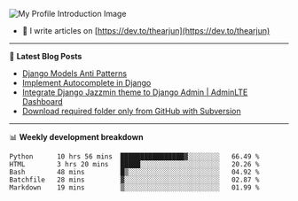 ![My Profile Introduction Image](https://i.ibb.co/tLFZ15Q/gh.png)
- 📝 I write articles on [https://dev.to/thearjun](https://dev.to/thearjun)

-------

📕 **Latest Blog Posts**
<!-- BLOG-POST-LIST:START -->
- [Django Models Anti Patterns](https://dev.to/thearjun/django-models-anti-patterns-1ma1)
- [Implement Autocomplete in Django](https://dev.to/thearjun/implement-autocomplete-in-django-3h20)
- [Integrate Django Jazzmin theme to Django Admin | AdminLTE Dashboard](https://dev.to/thearjun/integrate-django-jazzmin-theme-to-django-admin-adminlte-dashboard-5aao)
- [Download required folder only from GitHub with Subversion](https://dev.to/thearjun/download-required-folder-only-from-github-with-subversion-2gpc)
<!-- BLOG-POST-LIST:END -->

-------

📊 **Weekly development breakdown**
<!--START_SECTION:waka-->
```text
Python      10 hrs 56 mins  ████████████████▓░░░░░░░░   66.49 % 
HTML        3 hrs 20 mins   █████░░░░░░░░░░░░░░░░░░░░   20.26 % 
Bash        48 mins         █▒░░░░░░░░░░░░░░░░░░░░░░░   04.92 % 
Batchfile   28 mins         ▓░░░░░░░░░░░░░░░░░░░░░░░░   02.87 % 
Markdown    19 mins         ▒░░░░░░░░░░░░░░░░░░░░░░░░   01.99 % 
```
<!--END_SECTION:waka-->
<img src='https://profile-counter.glitch.me/thearjun/count.svg' width='0px'>
